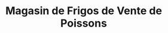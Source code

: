 ---
title: "Magasin de Frigos de Vente de Poissons"
url: /macenta/magasin-de-frigos-de-vente-de-poissons/
shop: fruits de mer
---